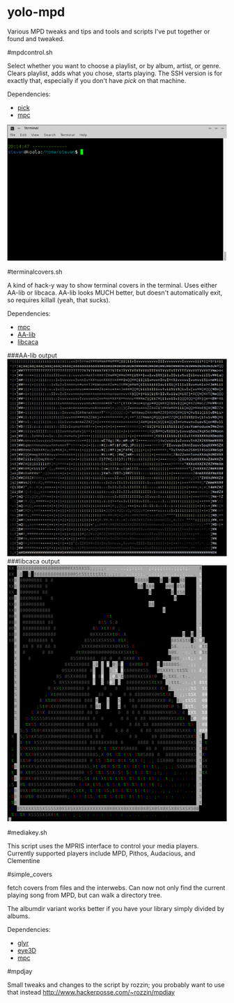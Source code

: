yolo-mpd
========

Various MPD tweaks and tips and tools and scripts I've put together or found and tweaked.

#mpdcontrol.sh

Select whether you want to choose a playlist, or by album, artist, or genre. Clears playlist, adds what you chose, starts playing. The SSH version is for exactly that, especially if you don't have *pick* on that machine.

Dependencies: 
* [pick](https://github.com/thoughtbot/pick)
* [mpc](http://git.musicpd.org/cgit/master/mpc.git/)

![output](out.gif?raw=true "What it looks like")

#terminalcovers.sh

A kind of hack-y way to show terminal covers in the terminal.  Uses either AA-lib or libcaca.  AA-lib looks MUCH better, but doesn't automatically exit, so requires killall (yeah, that sucks).

Dependencies: 
* [mpc](http://git.musicpd.org/cgit/master/mpc.git/)
* [AA-lib](http://aa-project.sourceforge.net/aview/)
* [libcaca](http://caca.zoy.org/wiki/libcaca)

###AA-lib output
![AA-lib](aaview_output.png?raw=true "AA-lib output")
###libcaca output
![LibCaca](libcaca_output.png?raw=true "libcaca output")

#mediakey.sh

This script uses the MPRIS interface to control your media players.  Currently supported players include MPD, Pithos, Audacious, and Clementine

#simple_covers

fetch covers from files and the interwebs.  Can now not only find the current playing song from MPD, but can walk a directory tree.

The albumdir variant works better if you have your library simply divided by albums.

Dependencies:

* [glyr](https://github.com/sahib/glyr)
* [eye3D](http://eyed3.nicfit.net/)
* [mpc](http://git.musicpd.org/cgit/master/mpc.git/)

#mpdjay

Small tweaks and changes to the script by rozzin;  you probably want to use that instead
http://www.hackerposse.com/~rozzin/mpdjay